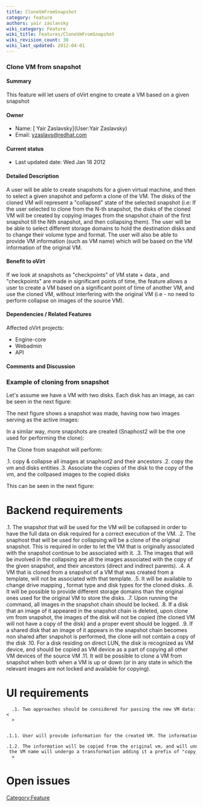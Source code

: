 ```yaml
---
title: CloneVmFromSnapshot
category: feature
authors: yair zaslavsky
wiki_category: Feature
wiki_title: Features/CloneVmFromSnapshot
wiki_revision_count: 30
wiki_last_updated: 2012-04-01
---
```


### Clone VM from snapshot

#### Summary

This feature will let users of oVirt engine to create a VM based on a given snapshot

#### Owner

*   Name: [ Yair Zaslavsky](User:Yair Zaslavsky)
*   Email: <yzaslavs@redhat.com>

#### Current status

*   Last updated date: Wed Jan 18 2012

#### Detailed Description

A user will be able to create snapshots for a given virtual machine, and then to select a given snapshot and peform a clone of the VM.
The disks of the cloned VM will represent a "collapsed" state of the selected snapshot
(i.e: If the user selected to clone from the N-th snapshot, the disks of the cloned VM will be created by copying images from the snapshot chain of the first snapshot till the Nth snapshot, and then collapsing them).
The user will be be able to select different storage domains to hold the destination disks and to change their volume type and format.
The user will also be able to provide VM information (such as VM name) which will be based on the VM information of the original VM.

#### Benefit to oVirt

If we look at snapshots as "checkpoints" of VM state + data , and "checkpoints" are made in significant points of time, the feature allows a user to create a VM based on a significant point of time of another VM, and use the cloned VM, without interfering with the original VM (i.e - no need to perform collapse on images of the source VM).

#### Dependencies / Related Features

Affected oVirt projects:

*   Engine-core
*   Webadmin
*   API

#### Comments and Discussion

### Example of cloning from snapshot

Let's assume we have a VM with two disks. Each disk has an image, as can be seen in the next figure:

The next figure shows a snapshot was made, having now two images serving as the active images:

In a similar way, more snapshots are created (Snaphost2 will be the one used for performing the clone):

The Clone from snapshot will perform:

.1. copy & collapse all images at snaphsot2 and their ancestors .2. copy the vm and disks entities .3. Associate the copies of the disk to the copy of the vm, and the collpased images to the copied disks

This can be seen in the next figure:

# Backend requirements

.1. The snapshot that will be used for the VM will be collapsed in order to have the full data on disk required for a correct execution of the VM. .2. The snaphost that will be used for collapsing will be a clone of the original snapshot. This is required in order to let the VM that is originally associated with the snapshot continue to be associated with it. .3. The images that will be involved in the collapsing are all the images associated with the copy of the given snapshot, and their ancestors (direct and indirect parents). .4. A VM that is cloned from a snapshot of a VM that was created from a template, will not be associated with that template. .5. It will be available to change drive mapping , format type and disk types for the cloned disks. .6. It will be possible to provide different storage domains than the original ones used for the original VM to store the disks. .7. Upon running the command, all images in the snapshot chain should be locked. .8. If a disk that an image of it appeared in the snapshot chain is deleted, upon clone vm from snapshot, the images of the disk will not be copied (the cloned VM will not have a copy of the disk) and a proper event should be logged. .9. If a shared disk that an image of it appears in the snapshot chain becomes non shared after snapshot is performed, the clone will not contain a copy of the disk .10. For a disk residing on direct LUN, the disk is recognized as VM device, and should be copied as VM device as a part of copying all other VM devices of the source VM .11. It will be possible to clone a VM from snapshot when both when a VM is up or down (or in any state in which the relevant images are not locked and available for copying).

# UI requirements

      .1. Two approaches should be considered for passing the new VM data:<
      >

      .1.1. User will provide information for the created VM. The information will be based on VM configuration retrieved from the snapshot. The VM configuration (including the disks information) should be displayed for the user, so he will be able to use it as a basis for the VM configuration passed to the clone command.
      .1.2. The information will be copied from the original vm, and will undergo some transformation in the fields that should be changed (i.e - the VM name will undergo a transformation adding it a prefix of "copy_of_" at the target VM). <
      >

# Open issues

<Category:Feature>
